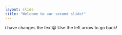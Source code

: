 ```yaml
---
layout: slide
title: "Welcome to our second slide!"
---
```

i have changes the text😁
Use the left arrow to go back!
